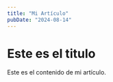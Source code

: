 ```yaml
---
title: "Mi Artículo"
pubDate: "2024-08-14"
---
```


# Este es el titulo
Este es el contenido de mi artículo.
